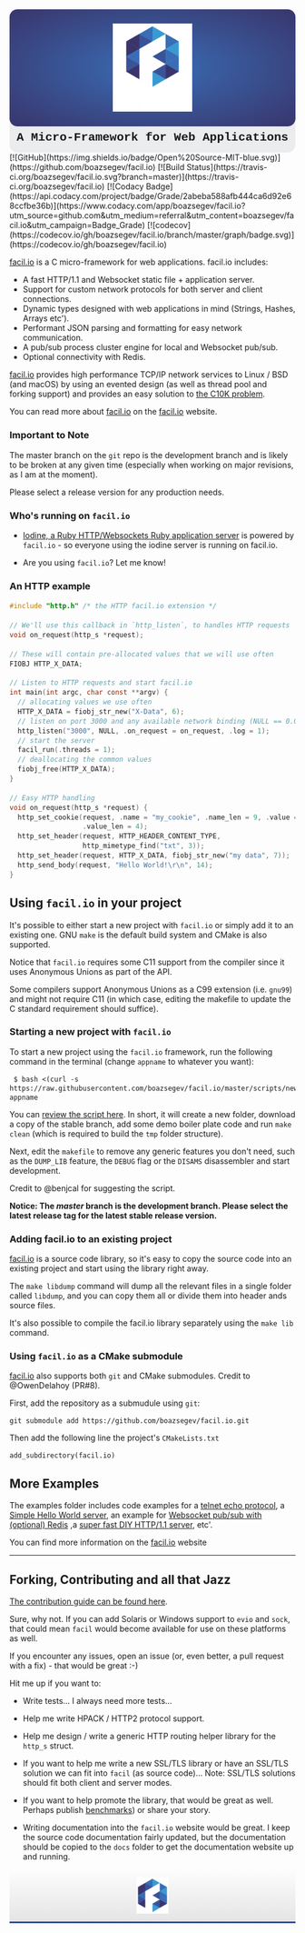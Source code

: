 <div style="width: 100%; text-align:center; padding: 0; padding-bottom: 0.5em; border-radius: 1em; background: #EBECEE;"><div style="width: 100%; text-align:center; padding: 0; margin: 0; padding-top: 1.8em; padding-bottom: 1.8em; border-radius: 1em; background: #396db5; background: -moz-radial-gradient(center, ellipse cover, #396db5 0%, #39356c 100%); background: -webkit-radial-gradient(center, ellipse cover, #396db5 0%,#39356c 100%); background: radial-gradient(ellipse at center, #396db5 0%,#39356c 100%); filter: progid:DXImageTransform.Microsoft.gradient( startColorstr='#396db5', endColorstr='#39356c',GradientType=1 );"><img src='docs/assets/logo/readme_top.svg' style=' margin: auto; width: 10em; display: block;text-align: center;vertical-align: middle;' /></div><p style="margin: 0.4em; font-family: Courier; font-weight: bold; font-size: 1.5em; font-stretch: expanded;">A Micro-Framework for Web Applications</p></div>
[![GitHub](https://img.shields.io/badge/Open%20Source-MIT-blue.svg)](https://github.com/boazsegev/facil.io)
[![Build Status](https://travis-ci.org/boazsegev/facil.io.svg?branch=master)](https://travis-ci.org/boazsegev/facil.io)
[![Codacy Badge](https://api.codacy.com/project/badge/Grade/2abeba588afb444ca6d92e68ccfbe36b)](https://www.codacy.com/app/boazsegev/facil.io?utm_source=github.com&amp;utm_medium=referral&amp;utm_content=boazsegev/facil.io&amp;utm_campaign=Badge_Grade)
[![codecov](https://codecov.io/gh/boazsegev/facil.io/branch/master/graph/badge.svg)](https://codecov.io/gh/boazsegev/facil.io)

[facil.io](http://facil.io) is a C micro-framework for web applications. facil.io includes:

* A fast HTTP/1.1 and Websocket static file + application server.
* Support for custom network protocols for both server and client connections.
* Dynamic types designed with web applications in mind (Strings, Hashes, Arrays etc').
* Performant JSON parsing and formatting for easy network communication.
* A pub/sub process cluster engine for local and Websocket pub/sub.
* Optional connectivity with Redis.

[facil.io](http://facil.io) provides high performance TCP/IP network services to Linux / BSD (and macOS) by using an evented design (as well as thread pool and forking support) and provides an easy solution to [the C10K problem](http://www.kegel.com/c10k.html).

You can read more about [facil.io](http://facil.io) on the [facil.io](http://facil.io) website.

### Important to Note

The master branch on the `git` repo is the development branch and is likely to be broken at any given time (especially when working on major revisions, as I am at the moment).

Please select a release version for any production needs.

### Who's running on `facil.io`

* [Iodine, a Ruby HTTP/Websockets Ruby application server](https://github.com/boazsegev/iodine) is powered by `facil.io` - so everyone using the iodine server is running on facil.io.

* Are you using `facil.io`? Let me know!

### An HTTP example

```c
#include "http.h" /* the HTTP facil.io extension */

// We'll use this callback in `http_listen`, to handles HTTP requests
void on_request(http_s *request);

// These will contain pre-allocated values that we will use often
FIOBJ HTTP_X_DATA;

// Listen to HTTP requests and start facil.io
int main(int argc, char const **argv) {
  // allocating values we use often
  HTTP_X_DATA = fiobj_str_new("X-Data", 6);
  // listen on port 3000 and any available network binding (NULL == 0.0.0.0)
  http_listen("3000", NULL, .on_request = on_request, .log = 1);
  // start the server
  facil_run(.threads = 1);
  // deallocating the common values
  fiobj_free(HTTP_X_DATA);
}

// Easy HTTP handling
void on_request(http_s *request) {
  http_set_cookie(request, .name = "my_cookie", .name_len = 9, .value = "data",
                  .value_len = 4);
  http_set_header(request, HTTP_HEADER_CONTENT_TYPE,
                  http_mimetype_find("txt", 3));
  http_set_header(request, HTTP_X_DATA, fiobj_str_new("my data", 7));
  http_send_body(request, "Hello World!\r\n", 14);
}
```

## Using `facil.io` in your project

It's possible to either start a new project with `facil.io` or simply add it to an existing one. GNU `make` is the default build system and CMake is also supported.

Notice that `facil.io` requires some C11 support from the compiler since it uses Anonymous Unions as part of the API.

Some compilers support Anonymous Unions as a C99 extension (i.e. `gnu99`) and might not require C11 (in which case, editing the makefile to update the C standard requirement should suffice).

### Starting a new project with `facil.io`

To start a new project using the `facil.io` framework, run the following command in the terminal (change `appname` to whatever you want):

     $ bash <(curl -s https://raw.githubusercontent.com/boazsegev/facil.io/master/scripts/new/app) appname

You can [review the script here](scripts/new/app). In short, it will create a new folder, download a copy of the stable branch, add some demo boiler plate code and run `make clean` (which is required to build the `tmp` folder structure).

Next, edit the `makefile` to remove any generic features you don't need, such as the `DUMP_LIB` feature, the `DEBUG` flag or the `DISAMS` disassembler and start development.

Credit to @benjcal for suggesting the script.

**Notice: The *master* branch is the development branch. Please select the latest release tag for the latest stable release version.**

### Adding facil.io to an existing project

[facil.io](http://facil.io) is a source code library, so it's easy to copy the source code into an existing project and start using the library right away.

The `make libdump` command will dump all the relevant files in a single folder called `libdump`, and you can copy them all or divide them into header ands source files.

It's also possible to compile the facil.io library separately using the `make lib` command.

### Using `facil.io` as a CMake submodule

[facil.io](http://facil.io) also supports both `git` and CMake submodules. Credit to @OwenDelahoy (PR#8).

First, add the repository as a submudule using `git`:

    git submodule add https://github.com/boazsegev/facil.io.git

Then add the following line the project's `CMakeLists.txt`

    add_subdirectory(facil.io)

## More Examples

The examples folder includes code examples for a [telnet echo protocol](examples/telnet-echo.c), a [Simple Hello World server](examples/hello-world.c), an example for [Websocket pub/sub with (optional) Redis](examples/pubsub-chat.c) ,a [super fast DIY HTTP/1.1 server](examples/fast-http.c), etc'.

You can find more information on the [facil.io](http://facil.io) website

---

## Forking, Contributing and all that Jazz

[The contribution guide can be found here](CONTRIBUTING).

Sure, why not. If you can add Solaris or Windows support to `evio` and `sock`, that could mean `facil` would become available for use on these platforms as well.

If you encounter any issues, open an issue (or, even better, a pull request with a fix) - that would be great :-)

Hit me up if you want to:

* Write tests... I always need more tests...

* Help me write HPACK / HTTP2 protocol support.

* Help me design / write a generic HTTP routing helper library for the `http_s` struct.

* If you want to help me write a new SSL/TLS library or have an SSL/TLS solution we can fit into `facil` (as source code)... Note: SSL/TLS solutions should fit both client and server modes.

* If you want to help promote the library, that would be great as well. Perhaps publish [benchmarks](https://github.com/TechEmpower/FrameworkBenchmarks)) or share your story.

* Writing documentation into the `facil.io` website would be great. I keep the source code documentation fairly updated, but the documentation should be copied to the `docs` folder to get the documentation website up and running.

<div style='border-bottom: 3px solid #324B85; padding:0; padding-top: 1em; padding-bottom: 1em; width: 100%; background: linear-gradient(rgba(192, 192, 192, 0),rgba(192, 192, 192, 0.4));'><img src='docs/assets/logo/readme_bottom.svg' style=' margin: auto; width: 4em; display: block;text-align: center;vertical-align: middle;' /></div>